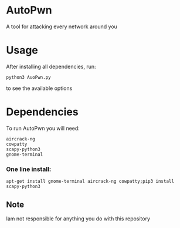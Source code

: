 # AutoPwn
A tool for attacking every network around you
 
 # Usage
 After installing all dependencies, run:
 
 ```python3 AuoPwn.py```
 
 to see the available options
 
# Dependencies

To run AutoPwn you will need:
```
aircrack-ng
cowpatty
scapy-python3
gnome-terminal 
```
### One line install:
```apt-get install gnome-terminal aircrack-ng cowpatty;pip3 install scapy-python3```

## Note 
Iam not responsible for anything you do with this repository
